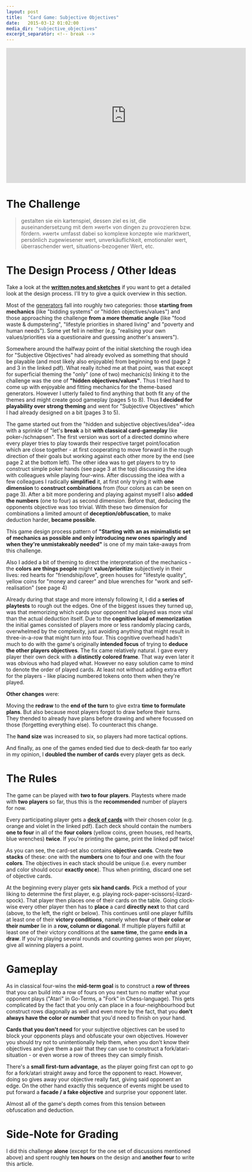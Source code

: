 ```yaml
---
layout: post
title:  "Card Game: Subjective Objectives"
date:   2015-03-12 01:02:00
media_dir: "subjective_objectives"
excerpt_separator: <!-- break -->
---
```


<iframe width="640" height="360" src="https://www.youtube.com/embed/6rC-Hhn9mKB0?feature=player_detailpage" frameborder="0" allowfullscreen></iframe>


<!-- break -->

# The Challenge

<blockquote>gestalten sie ein kartenspiel, dessen ziel es ist, die auseinandersetzung mit dem »wert« von dingen zu provozieren bzw. fördern. »wert« umfasst dabei so komplexe konzepte wie marktwert, persönlich zugewiesener wert, unverkäuflichkeit, emotionaler wert, überraschender wert, situations-bezogener Wert, etc.</blockquote>

# The Design Process / Other Ideas

Take a look at the [**written notes and sketches**]({{site.media_url}}/{{page.media_dir}}/subjective_objective_notes.pdf) if you want to get a detailed look at the design process. I'll try to give a quick overview in this section.

Most of the [generators](https://designerlythinking.wordpress.com/2011/04/10/inductive-design-and-the-%E2%80%98primary-generator%E2%80%99/) fall into roughly two categories: those **starting from mechanics** (like "bidding systems" or "hidden objectives/values") and those approaching the challenge **from a more thematic angle** (like "food waste & dumpstering", "lifestyle priorities in shared living" and "poverty and human needs"). Some yet fell in neither (e.g. "realising your own values/priorities via a questionaire and guessing another's answers").

Somewhere around the halfway point of the initial sketching the rough idea for "Subjective Objectives" had already evolved as something that should be playable (and most likely also enjoyable) from beginning to end (page 2 and 3 in the linked pdf). What really itched me at that point, was that except for superficial theming the "only" (one of two) mechanic(s) linking it to the challenge was the one of **"hidden objectives/values"**. Thus I tried hard to come up with enjoyable and fitting mechanics for the theme-based generators. However I utterly failed to find anything that both fit any of the themes and might create good gameplay (pages 5 to 8). Thus **I decided for playability over strong theming** and went for "Subjective Objectives" which I had already designed on a bit (pages 3 to 5).

The game started out from the "hidden and subjective objectives/idea"-idea with a sprinkle of "let's **break** a bit **with classical card-gameplay** like poker-/schnapsen". The first version was sort of a directed domino where every player tries to play towards their respective target point/location which are close together - at first cooperating to move forward in the rough direction of their goals but working against each other more by the end (see page 2 at the bottom left). The other idea was to get players to try to construct simple poker hands (see page 3 at the top) discussing the idea with colleagues  while playing four-wins. After discussing the idea with a few colleagues I radically **simplified** it, at first only trying it with **one dimension** to **construct combinations** from (four colors as can be seen on page 3). After a bit more pondering and playing against myself I also **added the numbers** (one to four) as second dimension. Before that, deducing the opponents objective was too trivial. With these two dimension for combinations a limited amount of **deception/obfuscation**, to make deduction harder, **became possible**.

This game design process pattern of **"Starting with an as minimalistic set of mechanics as possible and only introducing new ones sparingly and when they're unmistakeably needed"** is one of my main take-aways from this challenge.

Also I added a bit of theming to direct the interpretation of the mechanics - the **colors are things people** might **value/prioritize** subjectively in their lives: red hearts for "friendship/love", green houses for "lifestyle quality", yellow coins for "money and career" and blue wrenches for "work and self-realisation" (see page 4)

Already during that stage and more intensly following it, I did a **series of playtests** to rough out the edges. One of the biggest issues they turned up, was that memorizing which cards your opponent had played was more vital than the actual deduction itself. Due to the **cognitive load of memorization** the initial games consisted of players more or less randomly placing cards, overwhelmed by the complexity, just avoiding anything that might result in three-in-a-row that might turn into four. This
cognitive overhead hadn't much to do with the game's originally **intended focus** of trying to **deduce the other players objectives**. The fix came relatively natural. I gave every player their own deck with a **distinctly colored frame**. That way even later it was obvious who had played what. However no easy solution came to mind to denote the order of played cards. At least not without adding extra effort for the players - like placing numbered tokens onto them when they're played.

**Other changes** were:

Moving the **redraw** to the **end of the turn** to give extra **time to formulate plans**. But also because most players forgot to draw before their turns. They thended to already have plans before drawing and where focussed on those (forgetting everything else). To counteract this change.

The **hand size** was increased to six, so players had more tactical options.

And finally, as one of the games ended tied due to deck-death far too early in my opinion, I **doubled the number of cards** every player gets as deck.

# The Rules

The game can be played with **two to four players**. Playtests where made with **two players** so far, thus this is the **recommended** number of players for now.

Every participating player gets a [**deck of cards**](
{{{site.media_url}}/{{page.media_dir}}/subjective_objective_cards.pdf) with their chosen color (e.g. orange and violet in the linked pdf). Each deck should contain the numbers **one to four** in all of the **four colors** (yellow coins, green houses, red hearts, blue wrenches) **twice**. If you're printing the game, print the linked pdf twice!

As you can see, the card-set also contains **objective cards**. Create **two stacks** of these: one with the **numbers** one to four and one with the four **colors**. The objectives in each stack should be unique (i.e. every number and color should occur **exactly once**). Thus when printing, discard one set of objective cards.

At the beginning every player gets **six hand cards**. Pick a method of your liking to determine the first player, e.g. playing rock-paper-scissors(-lizard-spock). That player then places one of their cards on the table. Going clock-wise every other player then has to **place** a card **directly next** to that card (above, to the left, the right or below). This continues until one player fulfills at least one of their **victory conditions**, namely when **four** of **their color or their number** lie in a **row, column or diagonal**. If multiple players fulfill at least one of their victory conditions at the **same time**, the game **ends in a draw**. If you're playing several rounds and counting games won per player, give all winning players a point.


# Gameplay

As in classical four-wins the **mid-term goal** is to construct a **row of threes** that you can build into a row of fours on you next turn no matter what your opponent plays ("Atari" in Go-Terms, a "Fork" in Chess-language). This gets complicated by the fact that you only can place in a four-neighbourhood but construct rows diagonally as well and even more by the fact, that you **don't always have the color or number** that you'd need to finish on your hand.

**Cards that you don't need** for your subjective objectives can be used to block your opponents plays and obfuscate your own objectives. However you should try not to unintentionally help them, when you don't know their objectives and give them a pair that they can use to construct a fork/atari-situation - or even worse a row of threes they can simply finish.

There's a **small first-turn advantage**, as the player going first can opt to go for a fork/atari straight away and force the opponent to react. However, doing so gives away your objective really fast, giving said opponent an edge. On the other hand exactly this sequence of events might be used to put forward a **facade / a fake objective** and surprise your opponent later.

Almost all of the game's depth comes from this tension between obfuscation and deduction.

# Side-Note for Grading

I did this challenge **alone** (except for the one set of discussions mentioned above) and spent roughly **ten hours** on the design and **another four** to write this article.
